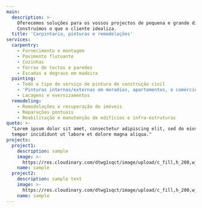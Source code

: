 ```yaml
---
main:
  description: >-
    Oferecemos soluções para os vossos projectos de pequena e grande dimensão.
    Construímos o que o cliente idealiza.
  title: 'Carpintaria, pinturas e remodelações'
services:
  carpentry:
    - Fornecimento e montagem
    - Pavimento flutuante
    - Cozinhas
    - Forras de tectos e paredes
    - Escadas e degraus em madeira
  painting:
    - Todo o tipo de serviço de pintura de construção civil
    - 'Pinturas internas/externas em moradias, apartamentos, e comércio'
    - Lacagens e evernizamentos
  remodeling:
    - Remodelações e recuperação de imóveis
    - Reparações pontuais
    - Reabilitação e manutenção de edifícios e infra-estruturas
quote: >-
  "Lorem ipsum dolor sit amet, consectetur adipiscing elit, sed do eiusmod
  tempor incididunt ut labore et dolore magna aliqua."
projects:
  project1:
    description: sample
    image: >-
      https://res.cloudinary.com/dtwg1sqct/image/upload/c_fill,h_200,w_300/v1567804197/carpintaria/aeroporto-faro/aeroporto-faro-2_onllld.jpg
    name: sample
  project2:
    description: sample text
    image: >-
      https://res.cloudinary.com/dtwg1sqct/image/upload/c_fill,h_200,w_300/v1567804353/pinturas/moradias-casas-do-rio-alhandra/alhandra-1_utmczb.jpg
    name: sample
---
```


